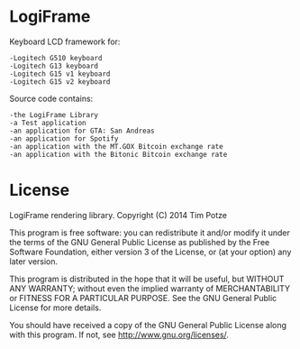 LogiFrame
=========
Keyboard LCD framework for:

	-Logitech G510 keyboard
	-Logitech G13 keyboard
	-Logitech G15 v1 keyboard
	-Logitech G15 v2 keyboard
	
	
Source code contains:

	-the LogiFrame Library
	-a Test application
	-an application for GTA: San Andreas
	-an application for Spotify
	-an application with the MT.GOX Bitcoin exchange rate
	-an application with the Bitonic Bitcoin exchange rate

License
=======
LogiFrame rendering library.
Copyright (C) 2014 Tim Potze

This program is free software: you can redistribute it and/or modify
it under the terms of the GNU General Public License as published by
the Free Software Foundation, either version 3 of the License, or
(at your option) any later version.

This program is distributed in the hope that it will be useful,
but WITHOUT ANY WARRANTY; without even the implied warranty of
MERCHANTABILITY or FITNESS FOR A PARTICULAR PURPOSE.  See the
GNU General Public License for more details.

You should have received a copy of the GNU General Public License
along with this program.  If not, see <http://www.gnu.org/licenses/>. 
